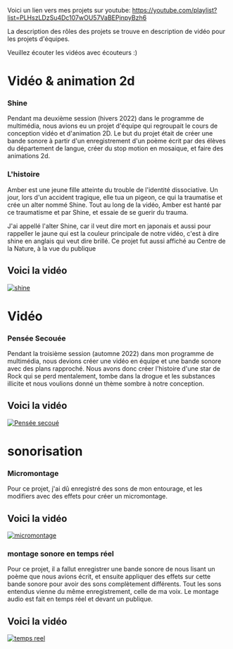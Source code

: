 Voici un lien vers mes projets sur youtube: https://youtube.com/playlist?list=PLHszLDzSu4Dc107wOU57VaBEPjnpyBzh6

La description des rôles des projets se trouve en description de vidéo pour les projets d'équipes.

Veuillez écouter les vidéos avec écouteurs :)
# Vidéo & animation 2d

### Shine

Pendant ma deuxième session (hivers 2022) dans le programme de multimédia, nous avions eu un projet d'équipe qui regroupait le cours de conception vidéo et d'animation 2D. Le but du projet était de créer une bande sonore à partir d'un enregistrement d'un poème écrit par des élèves du département de langue, créer du stop motion en mosaique, et faire des animations 2d.

### L'histoire

Amber est une jeune fille atteinte du trouble de l'identité dissociative. Un jour, lors d'un accident tragique, elle tua un pigeon, ce qui la traumatise et crée un alter nommé Shine. Tout au long de la vidéo, Amber est hanté par ce traumatisme et par Shine, et essaie de se guerir du trauma.

J'ai appellé l'alter Shine, car il veut dire mort en japonais et aussi pour rappeller le jaune qui est la couleur principale de notre vidéo, c'est à dire shine en anglais qui veut dire brillé. Ce projet fut aussi affiché au Centre de la Nature, à la vue du publique

## Voici la vidéo

[![shine](https://img.youtube.com/vi/ZiaBf6QBnk0/0.jpg)](https://www.youtube.com/watch?v=ZiaBf6QBnk0&list=PLHszLDzSu4Dc107wOU57VaBEPjnpyBzh6&index=2&t=4s)


# Vidéo

### Pensée Secouée

Pendant la troisième session (automne 2022) dans mon programme de multimédia, nous devions créer une vidéo en équipe et une bande sonore avec des plans rapproché. Nous avons donc créer l'histoire d'une star de Rock qui se perd mentalement, tombe dans la drogue et les substances illicite et nous voulions donné un thème sombre à notre conception.

## Voici la vidéo

[![Pensée secoué](https://img.youtube.com/vi/jiZhvs_tGIA/0.jpg)](https://www.youtube.com/watch?v=jiZhvs_tGIA)

# sonorisation

### Micromontage

Pour ce projet, j'ai dû enregistré des sons de mon entourage, et les modifiers avec des effets pour créer un micromontage.


## Voici la vidéo

[![micromontage](https://img.youtube.com/vi/P0uErlElEoE/0.jpg)](https://www.youtube.com/watch?v=P0uErlElEoE)

### montage sonore en temps réel

Pour ce projet, il a fallut enregistrer une bande sonore de nous lisant un poème que nous avions écrit, et ensuite appliquer des effets sur cette bande sonore pour avoir des sons complètement différents. Tout les sons entendus vienne du même enregistrement, celle de ma voix. Le montage audio est fait en temps réel et devant un publique.


## Voici la vidéo

[![temps reel](https://img.youtube.com/vi/EchXffQmpbg/0.jpg)](https://www.youtube.com/watch?v=EchXffQmpbg)
